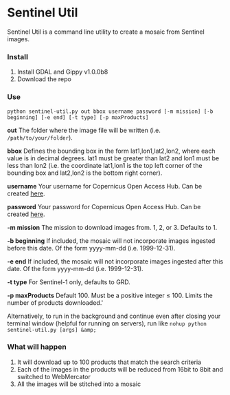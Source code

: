 # Sentinel Util
Sentinel Util is a command line utility to create a mosaic from Sentinel images.

### Install
1. Install GDAL and Gippy v1.0.0b8
2. Download the repo

### Use
`python sentinel-util.py out bbox username password [-m mission] [-b beginning] [-e end] [-t type] [-p maxProducts]`

**out**
    The folder where the image file will be written (i.e. ```/path/to/your/folder```).
    
**bbox**
    Defines the bounding box in the form lat1,lon1,lat2,lon2, where each value is in decimal degrees. lat1 must be greater than lat2 and lon1 must be less than lon2 (i.e. the coordinate lat1,lon1 is the top left corner of the bounding box and lat2,lon2 is the bottom right corner).

**username**
    Your username for Copernicus Open Access Hub. Can be created [here](https://scihub.copernicus.eu/dhus/#/self-registration).

**password**
    Your password for Copernicus Open Access Hub. Can be created [here](https://scihub.copernicus.eu/dhus/#/self-registration).

**-m mission**
    The mission to download images from. 1, 2, or 3. Defaults to 1.

**-b beginning**
    If included, the mosaic will not incorporate images ingested before this date. Of the form yyyy-mm-dd (i.e. 1999-12-31).

**-e end**
    If included, the mosaic will not incorporate images ingested after this date. Of the form yyyy-mm-dd (i.e. 1999-12-31).

**-t type**
    For Sentinel-1 only, defaults to GRD.

**-p maxProducts**
    Default 100. Must be a positive integer ≤ 100. Limits the number of products downloaded.'

Alternatively, to run in the background and continue even after closing your terminal window (helpful for running on servers), run like ```nohup python sentinel-util.py [args] &amp;```
### What will happen
1. It will download up to 100 products that match the search criteria
2. Each of the images in the products will be reduced from 16bit to 8bit and switched to WebMercator
3. All the images will be stitched into a mosaic
